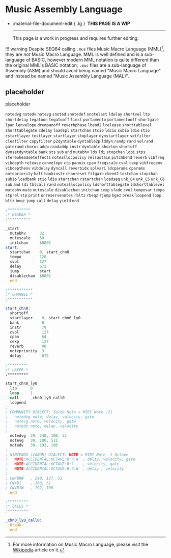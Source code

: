 # Music Assembly Language

<div class="grid cards" markdown>

-   :material-file-document-edit:{ .lg } __&nbsp;THIS PAGE IS A WIP__
  
    ---

    This page is a work in progress and requires further editing.

</div>

!!! warning
    Despite SEQ64 calling `.mus` files Music Macro Language (MML)[^1], they are *not* Music Macro Language. MML is well defined and is a sub-language of BASIC, however modern MML notation is quite different than the original MML's BASIC notation; `.mus` files are a sub-language of Assembly (ASM) and should avoid being named "Music Macro Language" and instead be named "Music Assembly Language (MAL)".

## placeholder
placeholder

`notedvg`
`notedv`
`notevg`
`snoted`
`snotedef`
`snotelast`
`ldelay`
`shortvel`
`ltp`
`shortdelay`
`legatoon`
`legatooff`
`linst`
`portamento`
`portamentooff`
`shortgate`
`lpan`
`lenvelope`
`drumpanoff`
`reverbphase`
`lbend2`
`lrelease`
`shorttablevel`
`shorttablegate`
`cdelay`
`loadspl`
`startchan`
`stcio`
`ldcio`
`subio`
`ldio`
`stio`
`rstartlayer`
`testlayer`
`startlayer`
`stoplayer`
`dynstartlayer`
`setfilter`
`cleafilter`
`copyfilter`
`p2dyntable`
`dyntable2p`
`lddyn`
`randp`
`rand`
`velrand`
`gaterand`
`chorus`
`addp`
`randaddp`
`instr`
`dyntable`
`shorton`
`shortoff`
`dynsetdyntable`
`bank`
`sts`
`sub`
`and`
`mutebhv`
`lds`
`ldi`
`stopchan`
`ldpi`
`stps`
`stereoheadseteffects`
`noteallocpolicy`
`relsustain`
`pitchbend`
`reverb`
`vibfreq`
`vibdepth`
`release`
`cenvelope`
`ctp`
`panmix`
`cpan`
`freqscale`
`cvol`
`cexp`
`vibfreqenv`
`vibdepthenv`
`vibdelay`
`dyncall`
`reverbidx`
`splvari`
`ldcparams`
`cparams`
`notepriority`
`halt`
`bankinstr`
`chanreset`
`filgain`
`cbend2`
`testchan`
`stopchan`
`subio`
`loadbank`
`stio`
`ldio`
`startchan`
`rstartchan`
`loadseq`
`unk_C4`
`unk_C5`
`unk_C6`
`sub`
`and`
`ldi`
`tblcall`
`rand`
`noteallocpolicy`
`ldshorttablegate`
`ldshorttablevel`
`mutebhv`
`mute`
`mutescale`
`disablechan`
`initchan`
`sexp`
`sfade`
`svol`
`tempovar`
`tempo`
`stprel`
`stp`
`print`
`unreservenotes`
`rbltz`
`rbeqz`
`rjump`
`bgez`
`break`
`loopend`
`loop`
`bltz`
`beqz`
`jump`
`call`
`delay`
`yield`
`end`

[^1]: For more information on Music Macro Language, please visit the [Wikipedia](https://en.wikipedia.org/wiki/Music_Macro_Language) article on it.

```asm linenums="0" title="sequence.mus"
;**********
;* HEADER *
;**********

_start
  mutebhv      32
  mutescale    50
  initchan     $0001
start:
  startchan    0, start_chn0
  tempo        120
  svol         127
  delay        672
  jump         start
  disablechan  $0001
  end

;***********
;* CHANNEL *
;***********

start_chn0:
  shortoff
  startlayer    0, start_chn0_ly0
  bank          0
  instr         79
  cvol          127
  cpan          64
  cexp          127
  reverb        40
  notepriority  3
  delay         672

;*********
;* LAYER *
:*********

start_chn0_ly0
  ltp      0
  loop     1
  call     _chn0_ly0_call0
  loopend
;
; COMMUNITY DIALECT: Zelda Note = MIDI Note -21
;   notedvg note, delay, valocity, gate
;   notevg note, velocity, gate
;   notedv note, delay, velocity
;
  notedvg  39, 240, 100, 51
  notevg   39, 100, 511
  notedv   39, 192, 100
;
; NINTENDO (CANON) DIALECT: NOTE = MIDI Note -1 Octave
;   NOTE:ACCIDENTAL:OCTAVE:B:?:W  , delay, velocity, gate
;   NOTE:ACCIDENTAL:OCTAVE:B:?    , velocity, gate
;   NOTE:ACCIDENTAL:OCTAVE:B:?:W  , delay , velocity
;
; CN4B0W   , 240, 127, 51
; CN4B1    , 100, 51
; CN4B1W   , 192, 100
  end

;*********
;* CALLS *
;*********

_chn0_ly0_call0:
  break
  end
```